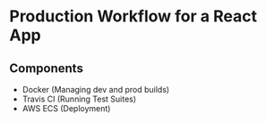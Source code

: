# Production Workflow for a React App

## Components
- Docker (Managing dev and prod builds)
- Travis CI (Running Test Suites)
- AWS ECS (Deployment)
